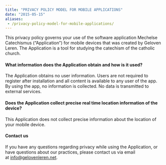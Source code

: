 ```yaml
---
title: "PRIVACY POLICY MODEL FOR MOBILE APPLICATIONS"
date: "2015-05-15"
aliases:
 - /privacy-policy-model-for-mobile-applications/
---
```


This privacy policy governs your use of the software application Mechelse Catechismus (“Application”) for mobile devices that was created by Geloven Leren. The Application is a tool for studying the catechism of the catholic church.

#### What information does the Application obtain and how is it used?

The Application obtains no user information. Users are not required to register after installation and all content is available to any user of the app. By using the app, no information is collected. No data is transmitted to external services.

#### Does the Application collect precise real time location information of the device?

This Application does not collect precise information about the location of your mobile device.

#### Contact us

If you have any questions regarding privacy while using the Application, or have questions about our practices, please contact us via email at info@gelovenleren.net.
